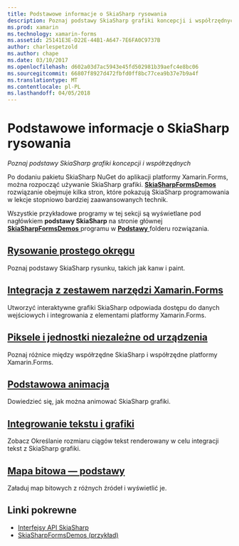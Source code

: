 ```yaml
---
title: Podstawowe informacje o SkiaSharp rysowania
description: Poznaj podstawy SkiaSharp grafiki koncepcji i współrzędnych
ms.prod: xamarin
ms.technology: xamarin-forms
ms.assetid: 25141E3E-D22E-44B1-A647-7E6FA0C9737B
author: charlespetzold
ms.author: chape
ms.date: 03/10/2017
ms.openlocfilehash: d602a03d7ac5943e45fd502981b39aefc4e8bc06
ms.sourcegitcommit: 66807f8927d472fbfd0ff8bc77cea9b37e7b9a4f
ms.translationtype: MT
ms.contentlocale: pl-PL
ms.lasthandoff: 04/05/2018
---
```

# <a name="skiasharp-drawing-basics"></a>Podstawowe informacje o SkiaSharp rysowania

_Poznaj podstawy SkiaSharp grafiki koncepcji i współrzędnych_

Po dodaniu pakietu SkiaSharp NuGet do aplikacji platformy Xamarin.Forms, można rozpocząć używanie SkiaSharp grafiki. [ **SkiaSharpFormsDemos** ](https://developer.xamarin.com/samples/xamarin-forms/SkiaSharpForms/Demos/) rozwiązanie obejmuje kilka stron, które pokazują SkiaSharp programowania w lekcje stopniowo bardziej zaawansowanych technik.

Wszystkie przykładowe programy w tej sekcji są wyświetlane pod nagłówkiem **podstawy SkiaSharp** na stronie głównej [ **SkiaSharpFormsDemos** ](https://developer.xamarin.com/samples/xamarin-forms/SkiaSharpForms/Demos/) programu w [ **Podstawy** ](https://github.com/xamarin/xamarin-forms-samples/tree/master/SkiaSharpForms/Demos/Demos/SkiaSharpFormsDemos/Basics) folderu rozwiązania.

## <a name="drawing-a-simple-circlecirclemd"></a>[Rysowanie prostego okręgu](circle.md)

Poznaj podstawy SkiaSharp rysunku, takich jak kanw i paint.

## <a name="integrating-with-xamarinformsintegrationmd"></a>[Integracja z zestawem narzędzi Xamarin.Forms](integration.md)

Utworzyć interaktywne grafiki SkiaSharp odpowiada dostępu do danych wejściowych i integrowania z elementami platformy Xamarin.Forms.

## <a name="pixels-and-device-independent-unitspixelsmd"></a>[Piksele i jednostki niezależne od urządzenia](pixels.md)

Poznaj różnice między współrzędne SkiaSharp i współrzędne platformy Xamarin.Forms.

## <a name="basic-animationanimationmd"></a>[Podstawowa animacja](animation.md)

Dowiedzieć się, jak można animować SkiaSharp grafiki.

## <a name="integrating-text-and-graphicstextmd"></a>[Integrowanie tekstu i grafiki](text.md)

Zobacz Określanie rozmiaru ciągów tekst renderowany w celu integracji tekst z SkiaSharp grafiki.

## <a name="bitmap-basicsbitmapsmd"></a>[Mapa bitowa — podstawy](bitmaps.md)

Załaduj map bitowych z różnych źródeł i wyświetlić je.


## <a name="related-links"></a>Linki pokrewne

- [Interfejsy API SkiaSharp](https://developer.xamarin.com/api/root/SkiaSharp/)
- [SkiaSharpFormsDemos (przykład)](https://developer.xamarin.com/samples/xamarin-forms/SkiaSharpForms/Demos/)
